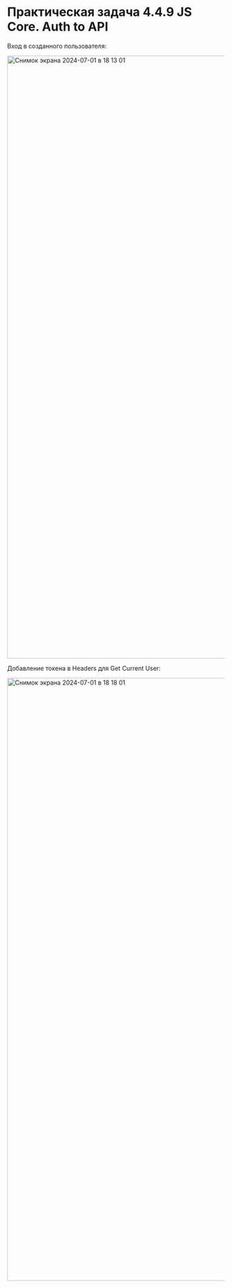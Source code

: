 # Практическая задача 4.4.9 JS Core. Auth to API

Вход в созданного пользователя: 

<img width="1392" alt="Снимок экрана 2024-07-01 в 18 13 01" src="https://github.com/vasilevmatt/postm/assets/159199712/670b03d1-b8d9-4549-acdb-05cd2275bc26">


Добавление токена в Headers для Get Current User:

<img width="1392" alt="Снимок экрана 2024-07-01 в 18 18 01" src="https://github.com/vasilevmatt/postm/assets/159199712/8a35d2aa-f520-4b31-b79d-6937f58f56e3">
